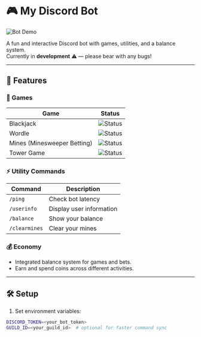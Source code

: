 # 🎮 My Discord Bot

![Bot Demo](https://media0.giphy.com/media/v1.Y2lkPTc5MGI3NjExOHoxZ28xa2RlaHBra3NrOWRyZjQ3NWtjc3gycmdmbHR4YW1kbWNrZiZlcD12MV9pbnRlcm5hbF9naWZfYnlfaWQmY3Q9Zw/Kb3VjUXG7pHLPsTUbK/giphy.gif)

A fun and interactive Discord bot with games, utilities, and a balance system.  
Currently in **development** ⚠️ — please bear with any bugs!  

---

## 🌟 Features

### 🎲 Games
| Game | Status |
|------|--------|
| Blackjack | ![Status](https://img.shields.io/badge/✔-Available-brightgreen) |
| Wordle | ![Status](https://img.shields.io/badge/✔-Available-brightgreen) |
| Mines (Minesweeper Betting) | ![Status](https://img.shields.io/badge/✔-Available-brightgreen) |
| Tower Game | ![Status](https://img.shields.io/badge/⌛-Coming%20Soon-orange) |

### ⚡ Utility Commands
| Command | Description |
|---------|-------------|
| `/ping` | Check bot latency |
| `/userinfo` | Display user information |
| `/balance` | Show your balance |
| `/clearmines` | Clear your mines |

### 💰 Economy
- Integrated balance system for games and bets.  
- Earn and spend coins across different activities.  

---

## 🛠 Setup

1. Set environment variables:
```bash
DISCORD_TOKEN=<your_bot_token>
GUILD_ID=<your_guild_id>  # optional for faster command sync





